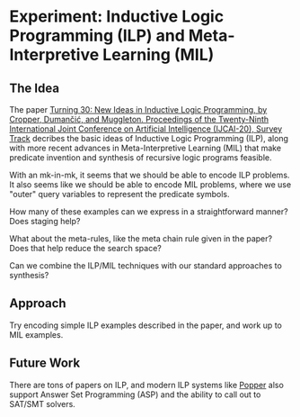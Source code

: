 # Experiment: Inductive Logic Programming (ILP) and Meta-Interpretive Learning (MIL)

## The Idea

The paper [Turning 30: New Ideas in Inductive Logic Programming, by Cropper, Dumančić, and Muggleton. Proceedings of the Twenty-Ninth International Joint Conference on Artificial Intelligence (IJCAI-20), Survey Track](https://www.ijcai.org/Proceedings/2020/0673.pdf) decribes the basic ideas of Inductive Logic Programming (ILP), along with more recent advances in Meta-Interpretive Learning (MIL) that make predicate invention and synthesis of recursive logic programs feasible.

With an mk-in-mk, it seems that we should be able to encode ILP problems.  It also seems like we should be able to encode MIL problems, where we use "outer" query variables to represent the predicate symbols.

How many of these examples can we express in a straightforward manner?  Does staging help?

What about the meta-rules, like the meta chain rule given in the paper?  Does that help reduce the search space?

Can we combine the ILP/MIL techniques with our standard approaches to synthesis?

## Approach

Try encoding simple ILP examples described in the paper, and work up to MIL examples.

## Future Work

There are tons of papers on ILP, and modern ILP systems like [Popper](https://github.com/logic-and-learning-lab/Popper/) also support Answer Set Programming (ASP) and the ability to call out to SAT/SMT solvers.